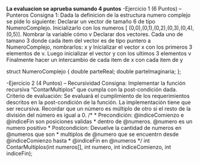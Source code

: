 __La evaluacion se aprueba sumando 4 puntos__
-Ejercicio 1 (6 Puntos) –  Punteros
    Consigna 1: Dada la definicion de la estructura numero complejo se pide lo siguiente:
    Declarar un vector de tamaño 6 de tipo NumeroComplejo. Inicializarlo con los numeros [ (0,0),(0,1),(0,2),(0,3),(0,4),(0,5)]. Nombrar la variable cómo v
    Declarar dos vectores. Cada uno de tamano 3 donde cada item del vector es de tipo puntero a NumeroComplejo, nombrarlos: x y
    Inicializar el vector x con los primeros 3 elementos de v. Luego inicializar el vector y con los ultimos 3 elementos v  
    Finalmente hacer un intercambio de cada item de x con cada item de y

struct NumeroComplejo {
    double parteReal;
    double parteImaginaria;
};



-Ejercicio 2 (4 Puntos) – Recursividad
    Consigna: Implementar la función recursiva “ContarMultiplos” que cumpla con la post-condición dada.
    Criterio de evaluación: Se evaluará el cumplimiento de los requerimientos descritos en la post-condición de la función. La implementación tiene que ser recursiva. 
    Recordar que un número es múltiplo de otro si el resto de la división del número es igual a 0.
    /*
    * Precondición: @indiceComienzo e @indiceFin son posiciones validas
    * dentro de @numeros. @numero es un numero positivo 
    * Postcondicion: Devuelve la cantidad de numeros en @numeros que son
    * multiplos de @numero que se encuentrn desde @indiceComienzo hasta 
    * @indiceFin en @numeros
    */
    int ContarMultiplos(int numeros[], int numero, int indiceComienzo, int indiceFin);
